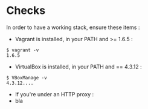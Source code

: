 Checks
======

In order to have a working stack, ensure these items :
* Vagrant is installed, in your PATH and >= 1.6.5 :
```
$ vagrant -v
1.6.5
```
* VirtualBox is installed, in your PATH and == 4.3.12 :
```
$ VBoxManage -v
4.3.12....
```
* If you're under an HTTP proxy :
 * bla 